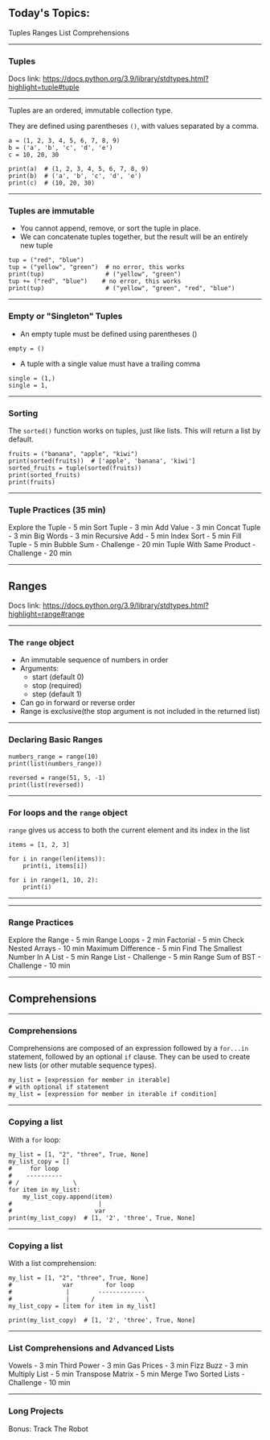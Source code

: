 ## Today's Topics:
Tuples
Ranges
List Comprehensions

---

### Tuples

Docs link:
https://docs.python.org/3.9/library/stdtypes.html?highlight=tuple#tuple


---

Tuples are an ordered, immutable collection type.

They are defined using parentheses `()`, with values separated by a comma.



```python=
a = (1, 2, 3, 4, 5, 6, 7, 8, 9)
b = ('a', 'b', 'c', 'd', 'e')
c = 10, 20, 30

print(a)  # (1, 2, 3, 4, 5, 6, 7, 8, 9)
print(b)  # ('a', 'b', 'c', 'd', 'e')
print(c)  # (10, 20, 30)
```

---

### Tuples are immutable

- You cannot append, remove, or sort the tuple in place.
- We can concatenate tuples together, but the result will be an entirely new tuple

```python=
tup = ("red", "blue")
tup = ("yellow", "green")  # no error, this works
print(tup)                 # ("yellow", "green")
tup += ("red", "blue")    # no error, this works
print(tup)                 # ("yellow", "green", "red", "blue")
```

---

### Empty or "Singleton" Tuples
- An empty tuple must be defined using parentheses ()
```python=
empty = ()
```
- A tuple with a single value must have a trailing comma
```python=
single = (1,)
single = 1,
```


---

### Sorting

The `sorted()` function works on tuples, just like lists. This will return a list by default.

```python=
fruits = ("banana", "apple", "kiwi")
print(sorted(fruits))  # ['apple', 'banana', 'kiwi']
sorted_fruits = tuple(sorted(fruits))
print(sorted_fruits)
print(fruits)
```

---

### Tuple Practices (35 min)
Explore the Tuple - 5 min
Sort Tuple - 3 min
Add Value - 3 min
Concat Tuple - 3 min
Big Words - 3 min
Recursive Add - 5 min
Index Sort - 5 min
Fill Tuple - 5 min
Bubble Sum - Challenge - 20 min
Tuple With Same Product - Challenge - 20 min


---

## Ranges

Docs link:
https://docs.python.org/3.9/library/stdtypes.html?highlight=range#range

---

### The `range` object

- An immutable sequence of numbers in order
- Arguments:
  - start (default 0)
  - stop (required)
  - step (default 1)
- Can go in forward or reverse order
- Range is exclusive(the stop argument is not included in the returned list)

---

### Declaring Basic Ranges

```python=
numbers_range = range(10)
print(list(numbers_range))

reversed = range(51, 5, -1)
print(list(reversed))
```

---

### For loops and the `range` object

`range` gives us access to both the current element and its index in the list

```python=
items = [1, 2, 3]

for i in range(len(items)):
    print(i, items[i])

for i in range(1, 10, 2):
    print(i)
```

---


---

### Range Practices
Explore the Range - 5 min
Range Loops - 2 min
Factorial - 5 min
Check Nested Arrays - 10 min
Maximum Difference - 5 min
Find The Smallest Number In A List - 5 min
Range List - Challenge - 5 min
Range Sum of BST - Challenge - 10 min


---


## Comprehensions

---

### Comprehensions

Comprehensions are composed of an expression followed by a `for...in` statement, followed by an optional `if` clause. They can be used to create new lists (or other mutable sequence types).


```python=
my_list = [expression for member in iterable]
# with optional if statement
my_list = [expression for member in iterable if condition]
```

---

### Copying a list
With a `for` loop:
```python=
my_list = [1, "2", "three", True, None]
my_list_copy = []
#     for loop
#    ----------
# /               \
for item in my_list:
    my_list_copy.append(item)
#                        |
#                       var
print(my_list_copy)  # [1, '2', 'three', True, None]
```

---

### Copying a list

With a list comprehension:
```python=
my_list = [1, "2", "three", True, None]
#              var         for loop
#               |        -------------
#               |      /              \
my_list_copy = [item for item in my_list]

print(my_list_copy)  # [1, '2', 'three', True, None]
```

---

### List Comprehensions and Advanced Lists
Vowels - 3 min
Third Power - 3 min
Gas Prices - 3 min
Fizz Buzz - 3 min
Multiply List - 5 min
Transpose Matrix - 5 min
Merge Two Sorted Lists - Challenge - 10 min

---

### Long Projects
Bonus: Track The Robot
